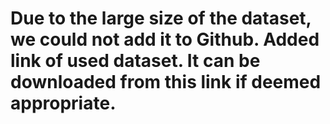 # Due to the large size of the dataset, we could not add it to Github. Added link of used dataset. It can be downloaded from this link if deemed appropriate.

